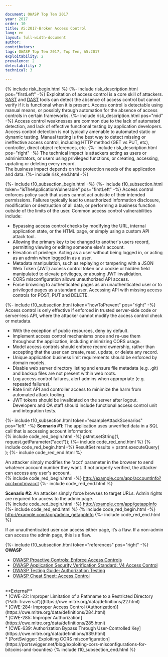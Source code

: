 ```yaml
---

document: OWASP Top Ten 2017
year: 2017
order: 10
title: A5:2017-Broken Access Control
lang: en
layout: full-width-document
author:
contributors:
tags: OWASP Top Ten 2017, Top Ten, A5:2017
exploitability: 2
prevalence: 2
detectability: 2
technical: 3

---
```


{% include risk_begin.html %}
{%- include risk_description.html pos="firstLeft" -%}
Exploitation of access control is a core skill of attackers. [SAST](/www-community/Source_Code_Analysis_Tools) and [DAST](/www-community/Vulnerability_Scanning_Tools) tools can detect the absence of access control but cannot verify if it is functional when it is present. Access control is detectable using manual means, or possibly through automation for the absence of access controls in certain frameworks.
{%- include risk_description.html pos="mid" -%} Access control weaknesses are common due to the lack of automated detection, and lack of effective functional testing by application developers.<br>
Access control detection is not typically amenable to automated static or dynamic testing. Manual testing is the best way to detect missing or ineffective access control, including HTTP method (GET vs PUT, etc), controller, direct object references, etc.
{%- include risk_description.html pos="right" -%}
The technical impact is attackers acting as users or administrators, or users using privileged functions, or creating, accessing, updating or deleting every record.<br>
The business impact depends on the protection needs of the application and data.
{%- include risk_end.html -%}

{%- include t10_subsection_begin.html -%}
{%- include t10_subsection.html token="isTheApplicationVulnerable" pos="firstLeft" -%}
Access control enforces policy such that users cannot act outside of their intended permissions. Failures typically lead to unauthorized information disclosure, modification or destruction of all data, or performing a business function outside of the limits of the user. Common access control vulnerabilities include:<br>
* Bypassing access control checks by modifying the URL, internal application state, or the HTML page, or simply using a custom API attack tool.<br>
* Allowing the primary key to be changed to another's users record, permitting viewing or editing someone else's account.<br>
* Elevation of privilege. Acting as a user without being logged in, or acting as an admin when logged in as a user.<br>
* Metadata manipulation, such as replaying or tampering with a JSON Web Token (JWT) access control token or a cookie or hidden field manipulated to elevate privileges, or abusing JWT invalidation.<br>
* CORS misconfiguration allows unauthorized API access.<br>
* Force browsing to authenticated pages as an unauthenticated user or to privileged pages as a standard user. Accessing API with missing access controls for POST, PUT and DELETE.

{%- include t10_subsection.html token="howToPrevent" pos="right" -%}
Access control is only effective if enforced in trusted server-side code or server-less API, where the attacker cannot modify the access control check or metadata.<br>
* With the exception of public resources, deny by default.<br>
* Implement access control mechanisms once and re-use them throughout the application, including minimizing CORS usage.<br>
* Model access controls should enforce record ownership, rather than accepting that the user can create, read, update, or delete any record.<br>
* Unique application business limit requirements should be enforced by domain models.<br>
* Disable web server directory listing and ensure file metadata (e.g. .git) and backup files are not present within web roots.<br>
* Log access control failures, alert admins when appropriate (e.g. repeated failures).<br>
* Rate limit API and controller access to minimize the harm from automated attack tooling.<br>
* JWT tokens should be invalidated on the server after logout.<br>
Developers and QA staff should include functional access control unit and integration tests.

{%- include t10_subsection.html token="exampleAttackScenarios" pos="left" -%}
**Scenario #1**: The application uses unverified data in a SQL call that is accessing account information:<br>
    {% include code_red_begin.html -%} pstmt.setString(1, request.getParameter("acct")); {%- include code_red_end.html %}
    {% include code_red_begin.html -%} ResultSet results = pstmt.executeQuery( ); {%- include code_red_end.html %}

An attacker simply modifies the 'acct' parameter in the browser to send whatever account number they want. If not properly verified, the attacker can access any user's account.<br>
    {% include code_red_begin.html -%} http://example.com/app/accountInfo?acct=notmyacct {%- include code_red_end.html %}

**Scenario #2**: An attacker simply force browses to target URLs. Admin rights are required for access to the admin page.<br>
    {% include code_red_begin.html -%} http://example.com/app/getappInfo {%- include code_red_end.html %}
    {% include code_red_begin.html -%} http://example.com/app/admin_getappInfo {%- include code_red_end.html %}

If an unauthenticated user can access either page, it’s a flaw. If a non-admin can access the admin page, this is a flaw.

{%- include t10_subsection.html token="references" pos="right" -%}
**OWASP**<br>
* [OWASP Proactive Controls: Enforce Access Controls](/www-project-proactive-controls/v3/en/c7-enforce-access-controls)<br>
* [OWASP Application Security Verification Standard: V4 Access Control](/www-project-application-security-verification-standard)<br>
* [OWASP Testing Guide: Authorization Testing](/www-project-web-security-testing-guide/latest/4-Web_Application_Security_Testing/05-Authorization_Testing/README)<br>
* [OWASP Cheat Sheet: Access Control](https://cheatsheetseries.owasp.org/cheatsheets/Access_Control_Cheat_Sheet.html)<br>
<br>
**External**<br>
* [CWE-22: Improper Limitation of a Pathname to a Restricted Directory ('Path Traversal')](https://cwe.mitre.org/data/definitions/22.html)<br>
* [CWE-284: Improper Access Control (Authorization)](https://cwe.mitre.org/data/definitions/284.html)<br>
* [CWE-285: Improper Authorization](https://cwe.mitre.org/data/definitions/285.html)<br>
* [CWE-639: Authorization Bypass Through User-Controlled Key](https://cwe.mitre.org/data/definitions/639.html)<br>
* [PortSwigger: Exploiting CORS misconfiguration](https://portswigger.net/blog/exploiting-cors-misconfigurations-for-bitcoins-and-bounties)
{% include t10_subsection_end.html %}